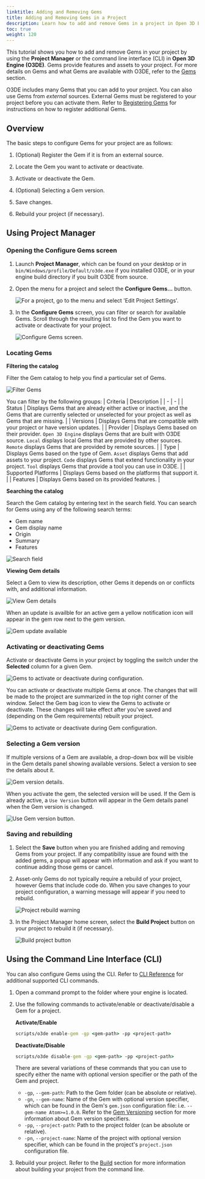 ```yaml
---
linktitle: Adding and Removing Gems
title: Adding and Removing Gems in a Project
description: Learn how to add and remove Gems in a project in Open 3D Engine.
toc: true
weight: 120
---
```


This tutorial shows you how to add and remove Gems in your project by using the **Project Manager** or the command line interface (CLI) in **Open 3D Engine (O3DE)**. Gems provide features and assets to your project. For more details on Gems and what Gems are available with O3DE, refer to the [Gems](/docs/user-guide/gems) section.

O3DE includes many Gems that you can add to your project. You can also use Gems from *external* sources. External Gems must be registered to your project before you can activate them. Refer to [Registering Gems](/docs/user-guide/project-config/register-gems/) for instructions on how to register additional Gems.

## Overview

The basic steps to configure Gems for your project are as follows:

1. (Optional) Register the Gem if it is from an external source.

1. Locate the Gem you want to activate or deactivate.

1. Activate or deactivate the Gem.

1. (Optional) Selecting a Gem version.

1. Save changes.

1. Rebuild your project (if necessary).

## Using Project Manager

### Opening the Configure Gems screen

1. Launch **Project Manager**, which can be found on your desktop or in `bin/Windows/profile/Default/o3de.exe` if you installed O3DE, or in your engine build directory if you built O3DE from source.

1. Open the menu for a project and select the **Configure Gems...** button.

    ![For a project, go to the menu and select 'Edit Project Settings'. ](/images/user-guide/project-config/add-remove-gems/quick-start-1.png)

1. In the **Configure Gems** screen, you can filter or search for available Gems. Scroll through the resulting list to find the Gem you want to activate or deactivate for your project.

    ![Configure Gems screen.](/images/user-guide/project-config/add-remove-gems/configure-gems-screen.png)

### Locating Gems

**Filtering the catalog**

Filter the Gem catalog to help you find a particular set of Gems. 

![Filter Gems](/images/user-guide/project-config/add-remove-gems/ui-filter-by.png)

You can filter by the following groups: 
| Criteria | Description |
| - | - |
| Status | Displays Gems that are already either active or inactive, and the Gems that are currently selected or unselected for your project as well as Gems that are missing.  |
| Versions | Displays Gems that are compatible with your project or have version updates.  |
| Provider | Displays Gems based on their provider. `Open 3D Engine` displays Gems that are built with O3DE source. `Local` displays local Gems that are provided by other sources. `Remote` displays Gems that are provided by remote sources. |
| Type | Displays Gems based on the type of Gem. `Asset` displays Gems that add assets to your project. `Code` displays Gems that extend functionality in your project. `Tool` displays Gems that provide a tool you can use in O3DE. |
| Supported Platforms | Displays Gems based on the platforms that support it. |
| Features | Displays Gems based on its provided features. |

**Searching the catalog**

Search the Gem catalog by entering text in the search field. You can search for Gems using any of the following search terms:

* Gem name
* Gem display name
* Origin
* Summary
* Features

![Search field](/images/user-guide/project-config/add-remove-gems/ui-search.png)

**Viewing Gem details**

Select a Gem to view its description, other Gems it depends on or conflicts with, and additional information.

![View Gem details](/images/user-guide/project-config/add-remove-gems/ui-gem-details.png)

When an update is availble for an active gem a yellow notification icon will appear in the gem row next to the gem version.

![Gem update available](/images/user-guide/project-config/add-remove-gems/ui-gem-update-available.png)

### Activating or deactivating Gems

Activate or deactivate Gems in your project by toggling the switch under the **Selected** column for a given Gem.

![Gems to activate or deactivate during configuration.](/images/user-guide/project-config/add-remove-gems/ui-enable-disable-gem.png)

You can activate or deactivate multiple Gems at once. The changes that will be made to the project are summarized in the top right corner of the window. Select the Gem bag icon to view the Gems to activate or deactivate. These changes will take effect after you've saved and (depending on the Gem requirements) rebuilt your project.

![Gems to activate or deactivate during Gem configuration.](/images/user-guide/project-config/add-remove-gems/ui-gem-changes.png)

### Selecting a Gem version

If multiple versions of a Gem are available, a drop-down box will be visible in the Gem details panel showing available versions.  Select a version to see the details about it.  

![Gem version details.](/images/user-guide/project-config/add-remove-gems/ui-gem-version-details.png)

When you activate the gem, the selected version will be used.  If the Gem is already active, a `Use Version` button will appear in the Gem details panel when the Gem version is changed.

![Use Gem version button.](/images/user-guide/project-config/add-remove-gems/ui-use-version-button.png)

### Saving and rebuilding

1. Select the **Save** button when you are finished adding and removing Gems from your project.  If any compatibility issue are found with the added gems, a popup will appear with information and ask if you want to continue adding those gems or cancel.

1. Asset-only Gems do not typically require a rebuild of your project, however Gems that include code do. When you save changes to your project configuration, a warning message will appear if you need to rebuild.

    ![Project rebuild warning](/images/user-guide/project-config/add-remove-gems/project-rebuild-warning.png)

1. In the Project Manager home screen, select the **Build Project** button on your project to rebuild it (if necessary).

    ![Build project button](/images/user-guide/project-config/add-remove-gems/project-build-button.png)

## Using the Command Line Interface (CLI)

You can also configure Gems using the CLI. Refer to [CLI Reference](/docs/user-guide/project-config/cli-reference/) for additional supported CLI commands.

1. Open a command prompt to the folder where your engine is located.

1. Use the following commands to activate/enable or deactivate/disable a Gem for a project.

    **Activate/Enable**

    ```cmd
    scripts/o3de enable-gem -gp <gem-path> -pp <project-path>
    ```

    **Deactivate/Disable**

    ```cmd
    scripts/o3de disable-gem -gp <gem-path> -pp <project-path>
    ```

    There are several variations of these commands that you can use to specify either the name with optional version specifier or the path of the Gem and project.
    - `-gp`, `--gem-path`: Path to the Gem folder (can be absolute or relative).
    - `-gn`, `--gem-name`: Name of the Gem with optional version specifier, which can be found in the Gem's `gem.json` configuration file: i.e. `--gem-name Atom>=1.0.0`. Refer to the [Gem Versioning](/docs/user-guide/gems/gem-versioning) section for more information about Gem version specifiers.
    - `-pp`, `--project-path`: Path to the project folder (can be absolute or relative).
    - `-pn`, `--project-name`: Name of the project with optional version specifier, which can be found in the project's `project.json` configuration file.

1. Rebuild your project. Refer to the [Build](/docs/user-guide/build) section for more information about building your project from the command line.
